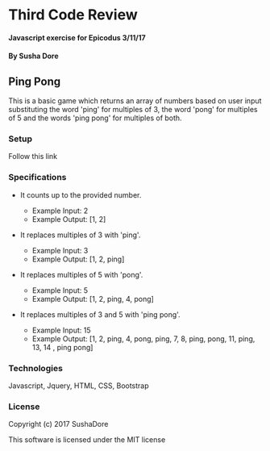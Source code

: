 # Third Code Review

#### Javascript exercise for Epicodus 3/11/17
#### By Susha Dore

## Ping Pong
This is a basic game which returns an array of numbers based on user input substituting the word 'ping' for multiples of 3, the word 'pong' for multiples of 5 and the words 'ping pong' for multiples of both.

### Setup
Follow this link

### Specifications
  * It counts up to the provided number.
    * Example Input: 2
    * Example Output: [1, 2]



  * It replaces multiples of 3 with 'ping'.
    * Example Input: 3
    * Example Output: [1, 2, ping]



  * It replaces multiples of 5 with 'pong'.
    * Example Input: 5
    * Example Output: [1, 2, ping, 4, pong]


  * It replaces multiples of 3 and 5 with 'ping pong'.
    * Example Input: 15
    * Example Output: [1, 2, ping, 4, pong, ping, 7, 8, ping, pong, 11, ping, 13, 14 , ping pong]

### Technologies

Javascript, Jquery, HTML, CSS, Bootstrap

### License

Copyright (c) 2017 SushaDore

This software is licensed under the MIT license
